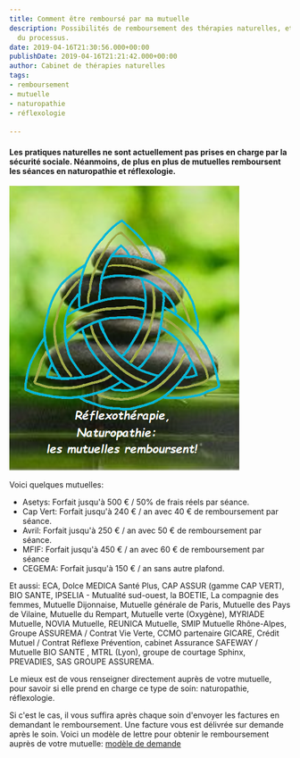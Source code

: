 ```yaml
---
title: Comment être remboursé par ma mutuelle
description: Possibilités de remboursement des thérapies naturelles, et explications
  du processus.
date: 2019-04-16T21:30:56.000+00:00
publishDate: 2019-04-16T21:21:42.000+00:00
author: Cabinet de thérapies naturelles
tags:
- remboursement
- mutuelle
- naturopathie
- réflexologie

---
```

#### Les pratiques naturelles ne sont actuellement pas prises en charge par la sécurité sociale. Néanmoins, de plus en plus de mutuelles remboursent les séances en naturopathie et réflexologie.

![](/mutuelle.png)

Voici quelques mutuelles:

* Asetys: Forfait jusqu'à 500 € / 50% de frais réels par séance.
* Cap Vert: Forfait jusqu'à 240 € / an avec 40 € de remboursement par séance.
* Avril: Forfait jusqu'à 250 € / an avec 50 € de remboursement par séance.
* MFIF: Forfait jusqu'à 450 € / an avec 60 € de remboursement par séance
* CEGEMA: Forfait jusqu'à 150 € / an sans autre plafond.

Et aussi: ECA, Dolce MEDICA Santé Plus, CAP ASSUR (gamme CAP VERT), BIO SANTE, IPSELIA - Mutualité sud-ouest, la BOETIE, La compagnie des femmes, Mutuelle Dijonnaise, Mutuelle générale de Paris, Mutuelle des Pays de Vilaine, Mutuelle du Rempart, Mutuelle verte (Oxygène), MYRIADE Mutuelle, NOVIA Mutuelle, REUNICA Mutuelle, SMIP Mutuelle Rhône-Alpes, Groupe ASSUREMA / Contrat Vie Verte, CCMO partenaire GICARE, Crédit Mutuel / Contrat Réflexe Prévention, cabinet Assurance SAFEWAY / Mutuelle BIO SANTE , MTRL (Lyon), groupe de courtage Sphinx, PREVADIES, SAS GROUPE ASSUREMA.

Le mieux est de vous renseigner directement auprès de votre mutuelle, pour savoir si elle prend en charge ce type de soin: naturopathie, réflexologie.

Si c'est le cas, il vous suffira après chaque soin d'envoyer les factures en demandant le remboursement. Une facture vous est délivrée sur demande après le soin. Voici un modèle de lettre pour obtenir le remboursement auprès de votre mutuelle: [modèle de demande](https://www.lesfurets.com/mutuelle-sante/documents-utiles/demande-remboursement-soins-mutuelle)